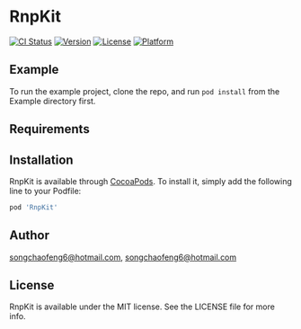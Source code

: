 # RnpKit

[![CI Status](https://img.shields.io/travis/songchaofeng6@hotmail.com/RnpKit.svg?style=flat)](https://travis-ci.org/songchaofeng6@hotmail.com/RnpKit)
[![Version](https://img.shields.io/cocoapods/v/RnpKit.svg?style=flat)](https://cocoapods.org/pods/RnpKit)
[![License](https://img.shields.io/cocoapods/l/RnpKit.svg?style=flat)](https://cocoapods.org/pods/RnpKit)
[![Platform](https://img.shields.io/cocoapods/p/RnpKit.svg?style=flat)](https://cocoapods.org/pods/RnpKit)

## Example

To run the example project, clone the repo, and run `pod install` from the Example directory first.

## Requirements

## Installation

RnpKit is available through [CocoaPods](https://cocoapods.org). To install
it, simply add the following line to your Podfile:

```ruby
pod 'RnpKit'
```

## Author

songchaofeng6@hotmail.com, songchaofeng6@hotmail.com

## License

RnpKit is available under the MIT license. See the LICENSE file for more info.
